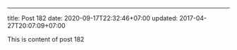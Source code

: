 ---
title: Post 182
date: 2020-09-17T22:32:46+07:00
updated: 2017-04-27T20:07:09+07:00

This is content of post 182